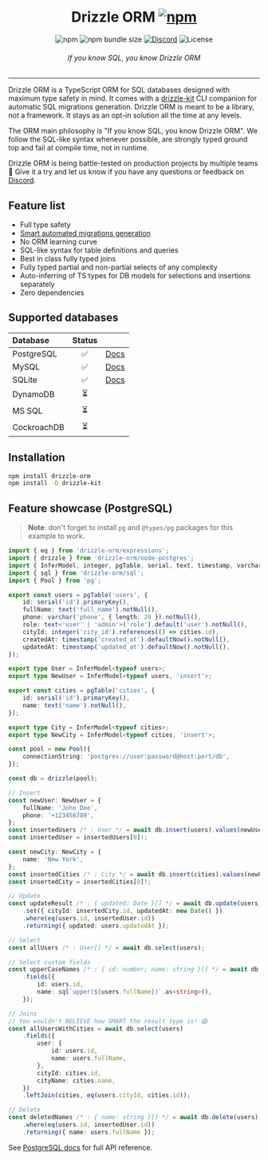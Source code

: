<div align="center">
<h1>Drizzle ORM <a href=""><img alt="npm" src="https://img.shields.io/npm/v/drizzle-orm?label="></a></h1>
<img alt="npm" src="https://img.shields.io/npm/dm/drizzle-orm">
<img alt="npm bundle size" src="https://img.shields.io/bundlephobia/min/drizzle-orm">
<a href="https://discord.gg/yfjTbVXMW4"><img alt="Discord" src="https://img.shields.io/discord/1043890932593987624"></a>
<img alt="License" src="https://img.shields.io/npm/l/drizzle-orm">
<h6><i>If you know SQL, you know Drizzle ORM</i></h6>
<hr />
</div>

Drizzle ORM is a TypeScript ORM for SQL databases designed with maximum type safety in mind. It comes with a [drizzle-kit](https://github.com/drizzle-team/drizzle-kit-mirror) CLI companion for automatic SQL migrations generation. Drizzle ORM is meant to be a library, not a framework. It stays as an opt-in solution all the time at any levels.

The ORM main philosophy is "If you know SQL, you know Drizzle ORM". We follow the SQL-like syntax whenever possible, are strongly typed ground top and fail at compile time, not in runtime.

Drizzle ORM is being battle-tested on production projects by multiple teams 🚀 Give it a try and let us know if you have any questions or feedback on [Discord](https://discord.gg/yfjTbVXMW4).

## Feature list

- Full type safety
- [Smart automated migrations generation](https://github.com/drizzle-team/drizzle-kit-mirror)
- No ORM learning curve
- SQL-like syntax for table definitions and queries
- Best in class fully typed joins
- Fully typed partial and non-partial selects of any complexity
- Auto-inferring of TS types for DB models for selections and insertions separately
- Zero dependencies

## Supported databases

| Database    | Status | |
|:------------|:-------:|:---|
| PostgreSQL  | ✅ | [Docs](./drizzle-orm/src/pg-core/README.md)|
| MySQL       | ✅      |[Docs](./drizzle-orm/src/mysql-core/README.md)|
| SQLite      | ✅      |[Docs](./drizzle-orm/src/sqlite-core/README.md)|
| DynamoDB    | ⏳      |            |
| MS SQL      | ⏳      |            |
| CockroachDB | ⏳      |            |

## Installation

```bash
npm install drizzle-orm
npm install -D drizzle-kit
```

## Feature showcase (PostgreSQL)

> **Note**: don't forget to install `pg` and `@types/pg` packages for this example to work.

```typescript
import { eq } from 'drizzle-orm/expressions';
import { drizzle } from 'drizzle-orm/node-postgres';
import { InferModel, integer, pgTable, serial, text, timestamp, varchar } from 'drizzle-orm/pg-core';
import { sql } from 'drizzle-orm/sql';
import { Pool } from 'pg';

export const users = pgTable('users', {
	id: serial('id').primaryKey(),
	fullName: text('full_name').notNull(),
	phone: varchar('phone', { length: 20 }).notNull(),
	role: text<'user' | 'admin'>('role').default('user').notNull(),
	cityId: integer('city_id').references(() => cities.id),
	createdAt: timestamp('created_at').defaultNow().notNull(),
	updatedAt: timestamp('updated_at').defaultNow().notNull(),
});

export type User = InferModel<typeof users>;
export type NewUser = InferModel<typeof users, 'insert'>;

export const cities = pgTable('cities', {
	id: serial('id').primaryKey(),
	name: text('name').notNull(),
});

export type City = InferModel<typeof cities>;
export type NewCity = InferModel<typeof cities, 'insert'>;

const pool = new Pool({
	connectionString: 'postgres://user:password@host:port/db',
});

const db = drizzle(pool);

// Insert
const newUser: NewUser = {
	fullName: 'John Doe',
	phone: '+123456789',
};
const insertedUsers /* : User */ = await db.insert(users).values(newUser).returning();
const insertedUser = insertedUsers[0]!;

const newCity: NewCity = {
	name: 'New York',
};
const insertedCities /* : City */ = await db.insert(cities).values(newCity).returning();
const insertedCity = insertedCities[0]!;

// Update
const updateResult /* : { updated: Date }[] */ = await db.update(users)
	.set({ cityId: insertedCity.id, updatedAt: new Date() })
	.where(eq(users.id, insertedUser.id))
	.returning({ updated: users.updatedAt });

// Select
const allUsers /* : User[] */ = await db.select(users);

// Select custom fields
const upperCaseNames /* : { id: number; name: string }[] */ = await db.select(users)
	.fields({
		id: users.id,
		name: sql`upper(${users.fullName})`.as<string>(),
	});

// Joins
// You wouldn't BELIEVE how SMART the result type is! 😱
const allUsersWithCities = await db.select(users)
	.fields({
		user: {
			id: users.id,
			name: users.fullName,
		},
		cityId: cities.id,
		cityName: cities.name,
	})
	.leftJoin(cities, eq(users.cityId, cities.id));

// Delete
const deletedNames /* : { name: string }[] */ = await db.delete(users)
	.where(eq(users.id, insertedUser.id))
	.returning({ name: users.fullName });
```

See [PostgreSQL docs](./drizzle-orm/src/pg-core/README.md) for full API reference.
